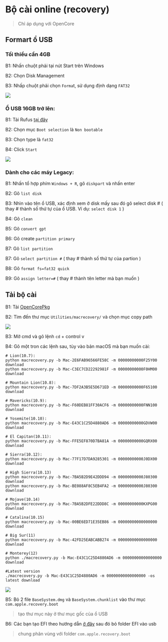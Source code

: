 # Bộ cài online (recovery)

> Chỉ áp dụng với OpenCore

## Formart ổ USB

### Tối thiểu cần 4GB

B1: Nhấn chuột phải tại nút Start trên Windows

B2: Chọn Disk Management

B3: Nhấp chuột phải chọn `Forma`t, sử dụng định dạng `FAT32`

![](https://everythingforhackintosher.files.wordpress.com/2021/09/cleanshot-2021-09-14-at-12.25.19-1.png?w=533)

### Ổ USB 16GB trở lên:

B1: Tải Rufus [tại đây](https://rufus.ie/en/)

B2: Chọn mục `Boot selection` là `Non bootable`

B3: Chọn type là `fat32`

B4: Click `Start`

![](https://everythingforhackintosher.files.wordpress.com/2021/09/cleanshot-2021-09-14-at-12.37.44-2.png?w=471)

### Dành cho các máy Legacy:

B1: Nhấn tổ hợp phím `Windows + R`, gõ `diskpart` và nhấn enter

B2: Gõ `list disk`

B3: Nhìn vào tên ổ USB, xác định xem ở disk mấy sau đó gõ select disk # ( thay # thành số thứ tự của ổ USB. Ví dụ: `select disk 1` )

B4: Gõ `clean`

B5: Gõ `convert gpt`

B6: Gõ create `partition primary`

B7: Gõ `list partition`

B7: Gõ `select partition #` ( thay # thành số thứ tự của partion )

B8: Gõ `format fs=fat32 quick`

B9: Gõ `assign letter=#` ( thay # thành tên letter mà bạn muốn )

## Tải bộ cài

B1: Tải [OpenCorePkg](https://github.com/acidanthera/opencorepkg/releases)

B2: Tìm đến thư mục `Utilities/macrecovery/` và chọn mục copy path

![](https://everythingforhackintosher.files.wordpress.com/2021/09/cleanshot-2021-09-14-at-18.55.12.png?w=898)

B3: Mở cmd và gõ lệnh `cd` + control v

B4: Gõ một tron các lệnh sau, tùy vào bản macOS mà bạn muốn cài:

```
# Lion(10.7):
python macrecovery.py -b Mac-2E6FAB96566FE58C -m 00000000000F25Y00 download
python macrecovery.py -b Mac-C3EC7CD22292981F -m 00000000000F0HM00 download

# Mountain Lion(10.8):
python macrecovery.py -b Mac-7DF2A3B5E5D671ED -m 00000000000F65100 download

# Mavericks(10.9):
python macrecovery.py -b Mac-F60DEB81FF30ACF6 -m 00000000000FNN100 download

# Yosemite(10.10):
python macrecovery.py -b Mac-E43C1C25D4880AD6 -m 00000000000GDVW00 download

# El Capitan(10.11):
python macrecovery.py -b Mac-FFE5EF870D7BA81A -m 00000000000GQRX00 download

# Sierra(10.12):
python macrecovery.py -b Mac-77F17D7DA9285301 -m 00000000000J0DX00 download

# High Sierra(10.13)
python macrecovery.py -b Mac-7BA5B2D9E42DDD94 -m 00000000000J80300 download
python macrecovery.py -b Mac-BE088AF8C5EB4FA2 -m 00000000000J80300 download

# Mojave(10.14)
python macrecovery.py -b Mac-7BA5B2DFE22DDD8C -m 00000000000KXPG00 download

# Catalina(10.15)
python macrecovery.py -b Mac-00BE6ED71E35EB86 -m 00000000000000000 download

# Big Sur(11)
python macrecovery.py -b Mac-42FD25EABCABB274 -m 00000000000000000 download

# Monterey(12)
python ./macrecovery.py -b Mac-E43C1C25D4880AD6 -m 00000000000000000 download

#Latest version
./macrecovery.py -b Mac-E43C1C25D4880AD6 -m 00000000000000000 -os latest download
```

![](https://everythingforhackintosher.files.wordpress.com/2021/09/cleanshot-2021-09-14-at-19.04.38-1.png?w=904)

B5: Bỏ 2 file `BaseSystem.dmg` và `BaseSystem.chunklist` vào thư mục `com.apple.recovery.boot`&#x20;

> tạo thư mục này ở thư mục gốc của ổ USB

B6: Các bạn tạo EFI theo hướng dẫn [ở đây](../build-efi/creat-efi.md) sau đó bỏ folder EFI vào usb&#x20;

> chung phân vùng với folder `com.apple.recovery.boot`&#x20;
